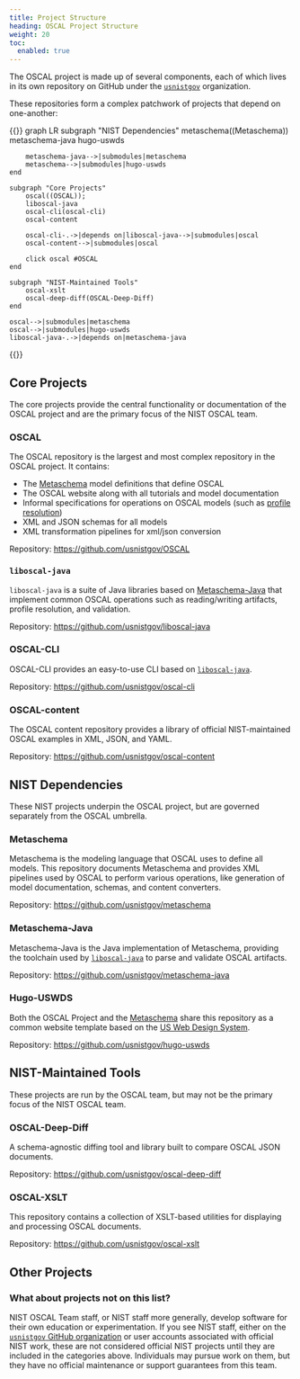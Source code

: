 ```yaml
---
title: Project Structure
heading: OSCAL Project Structure
weight: 20
toc:
  enabled: true
---
```


The OSCAL project is made up of several components, each of which lives in its own repository on GitHub under the [`usnistgov`](https://github.com/usnistgov) organization.

These repositories form a complex patchwork of projects that depend on one-another:

{{<mermaid>}}
graph LR
    subgraph "NIST Dependencies"
        metaschema((Metaschema))
        metaschema-java
        hugo-uswds
        
        metaschema-java-->|submodules|metaschema
        metaschema-->|submodules|hugo-uswds
    end
    
    subgraph "Core Projects"
        oscal((OSCAL));
        liboscal-java
        oscal-cli(oscal-cli)
        oscal-content

        oscal-cli-.->|depends on|liboscal-java-->|submodules|oscal
        oscal-content-->|submodules|oscal
        
        click oscal #OSCAL
    end
    
    subgraph "NIST-Maintained Tools"
        oscal-xslt
        oscal-deep-diff(OSCAL-Deep-Diff)
    end
    
    oscal-->|submodules|metaschema
    oscal-->|submodules|hugo-uswds
    liboscal-java-.->|depends on|metaschema-java
{{</mermaid>}}

## Core Projects

The core projects provide the central functionality or documentation of the OSCAL project and are the primary focus of the NIST OSCAL team.

### OSCAL

The OSCAL repository is the largest and most complex repository in the OSCAL project. It contains:
- The [Metaschema](#Metaschema) model definitions that define OSCAL
- The OSCAL website along with all tutorials and model documentation
- Informal specifications for operations on OSCAL models (such as [profile resolution](https://pages.nist.gov/OSCAL/concepts/processing/profile-resolution/))
- XML and JSON schemas for all models
- XML transformation pipelines for xml/json conversion

Repository: https://github.com/usnistgov/OSCAL

### `liboscal-java`

`liboscal-java` is a suite of Java libraries based on [Metaschema-Java](#Metaschema-Java) that implement common OSCAL operations such as reading/writing artifacts, profile resolution, and validation.

Repository: https://github.com/usnistgov/liboscal-java

### OSCAL-CLI

OSCAL-CLI provides an easy-to-use CLI based on [`liboscal-java`](#liboscal-java). 

Repository: https://github.com/usnistgov/oscal-cli

### OSCAL-content

The OSCAL content repository provides a library of official NIST-maintained OSCAL examples in XML, JSON, and YAML.

Repository: https://github.com/usnistgov/oscal-content

## NIST Dependencies

These NIST projects underpin the OSCAL project, but are governed separately from the OSCAL umbrella.

### Metaschema

Metaschema is the modeling language that OSCAL uses to define all models. This repository documents Metaschema and provides XML pipelines used by OSCAL to perform various operations, like generation of model documentation, schemas, and content converters.

Repository: https://github.com/usnistgov/metaschema

### Metaschema-Java

Metaschema-Java is the Java implementation of Metaschema, providing the toolchain used by [`liboscal-java`](#liboscal-java) to parse and validate OSCAL artifacts.

Repository: https://github.com/usnistgov/metaschema-java

### Hugo-USWDS

Both the OSCAL Project and the [Metaschema](https://pages.nist.gov/metaschema/) share this repository as a common website template based on the [US Web Design System](https://designsystem.digital.gov/).

Repository: https://github.com/usnistgov/hugo-uswds

## NIST-Maintained Tools

These projects are run by the OSCAL team, but may not be the primary focus of the NIST OSCAL team.

### OSCAL-Deep-Diff

A schema-agnostic diffing tool and library built to compare OSCAL JSON documents.

Repository: https://github.com/usnistgov/oscal-deep-diff

### OSCAL-XSLT

This repository contains a collection of XSLT-based utilities for displaying and processing OSCAL documents.

Repository: https://github.com/usnistgov/oscal-xslt

## Other Projects

### What about projects not on this list?

NIST OSCAL Team staff, or NIST staff more generally, develop software for their own education or experimentation. If you see NIST staff, either on the [`usnistgov` GitHub organization](https://github.com/usnistgov/) or user accounts associated with official NIST work, these are not considered official NIST projects until they are included in the categories above. Individuals may pursue work on them, but they have no official maintenance or support guarantees from this team.

